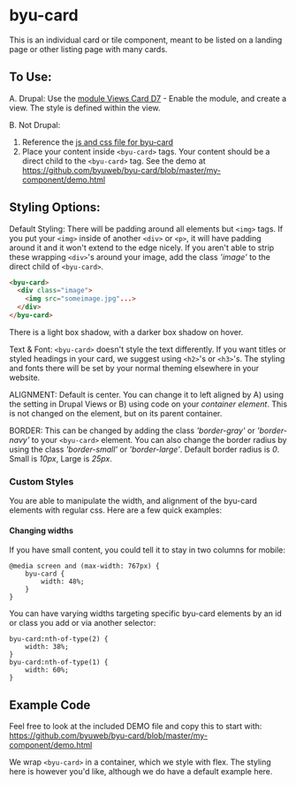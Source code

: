 # byu-card
This is an individual card or tile component, meant to be listed on a landing page or other listing page with many cards.

## To Use:
A. Drupal: Use the [module Views Card D7](https://github.com/byuweb/views_card_d7) -
Enable the module, and create a view. The style is defined within the view.

B. Not Drupal:
1. Reference the [js and css file for byu-card](https://cdn.byu.edu/byu-card/latest/byu-card.min.js)
2. Place your content inside `<byu-card>` tags. Your content should be a direct child to the `<byu-card>` tag. See the demo at https://github.com/byuweb/byu-card/blob/master/my-component/demo.html


## Styling Options:
Default Styling:
There will be padding around all elements but `<img>` tags. If you put your `<img>` inside of another `<div>` or `<p>`, it will have padding around  it and it won't extend to the edge nicely. If you aren't able to strip these wrapping `<div>`'s around your image, add the class *'image'* to   the direct child of `<byu-card>`.
```html
<byu-card>
  <div class="image">
    <img src="someimage.jpg"...>
  </div>
</byu-card>
```
There is a light box shadow, with a darker box shadow on hover.

Text & Font: `<byu-card>` doesn't style the text differently. If you want titles or styled headings in your card, we suggest using `<h2>`'s or `<h3>`'s. The styling and fonts there will be set by your normal theming elsewhere in your website.

ALIGNMENT: Default is center. You can change it to left aligned by A) using the setting in Drupal Views or B) using code on your *container element*. This is not changed on the <byu-card> element, but on its parent container.

BORDER: This can be changed by adding the class *'border-gray'* or *'border-navy'* to your `<byu-card>` element. You can also change the border radius by using the class *'border-small'* or *'border-large'*. Default border radius is *0*. Small is *10px*, Large is *25px*.

### Custom Styles
You are able to manipulate the width, and alignment of the byu-card elements with regular css. Here are a few quick examples:

#### Changing widths
If you have small content, you could tell it to stay in two columns for mobile:
```
@media screen and (max-width: 767px) {
    byu-card {
        width: 48%;
    }
}
```
You can have varying widths targeting specific byu-card elements by an id or class you add or via another selector:
```
byu-card:nth-of-type(2) {
    width: 38%;
}
byu-card:nth-of-type(1) {
    width: 60%;
}
```

## Example Code
Feel free to look at the included DEMO file and copy this to start with:
https://github.com/byuweb/byu-card/blob/master/my-component/demo.html

We wrap `<byu-card>` in a container, which we style with flex. The styling here is however you'd like, although we do have a default example here.

